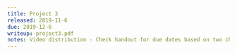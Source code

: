 ```yaml
---
title: Project 3
released: 2019-11-6
due: 2019-12-6
writeup: project3.pdf
notes: Video distribution - Check handout for due dates based on two checkpoints.
---
```

